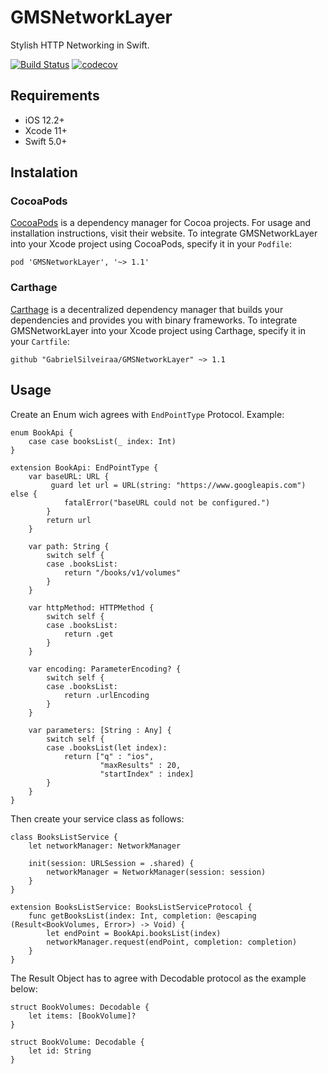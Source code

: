 # GMSNetworkLayer
Stylish HTTP Networking in Swift.

[![Build Status](https://travis-ci.com/GabrielSilveiraa/GMSNetworkLayer.svg?branch=master)](https://travis-ci.com/GabrielSilveiraa/GMSNetworkLayer) [![codecov](https://codecov.io/gh/GabrielSilveiraa/GMSNetworkLayer/branch/master/graph/badge.svg)](https://codecov.io/gh/GabrielSilveiraa/GMSNetworkLayer)


## Requirements

- iOS 12.2+
- Xcode 11+
- Swift 5.0+

## Instalation

### CocoaPods

[CocoaPods](https://cocoapods.org) is a dependency manager for Cocoa projects. For usage and installation instructions, visit their website. To integrate GMSNetworkLayer into your Xcode project using CocoaPods, specify it in your `Podfile`:

```
pod 'GMSNetworkLayer', '~> 1.1'
```

### Carthage

[Carthage](https://github.com/Carthage/Carthage) is a decentralized dependency manager that builds your dependencies and provides you with binary frameworks. To integrate GMSNetworkLayer into your Xcode project using Carthage, specify it in your `Cartfile`:

```
github "GabrielSilveiraa/GMSNetworkLayer" ~> 1.1
```

## Usage

Create an Enum wich agrees with `EndPointType` Protocol. 
Example:

```
enum BookApi {
    case case booksList(_ index: Int)
}

extension BookApi: EndPointType {
    var baseURL: URL {
         guard let url = URL(string: "https://www.googleapis.com") else {
            fatalError("baseURL could not be configured.")
        }
        return url
    }
    
    var path: String {
        switch self {
        case .booksList:
            return "/books/v1/volumes"
        }
    }
    
    var httpMethod: HTTPMethod {
        switch self {
        case .booksList:
            return .get
        }
    }
    
    var encoding: ParameterEncoding? {
        switch self {
        case .booksList:
            return .urlEncoding
        }
    }
    
    var parameters: [String : Any] {
        switch self {
        case .booksList(let index):
            return ["q" : "ios",
                    "maxResults" : 20,
                    "startIndex" : index]
        }
    }
}
```
Then create your service class as follows:

```
class BooksListService {
    let networkManager: NetworkManager
    
    init(session: URLSession = .shared) {
        networkManager = NetworkManager(session: session)
    }
}

extension BooksListService: BooksListServiceProtocol {
    func getBooksList(index: Int, completion: @escaping (Result<BookVolumes, Error>) -> Void) {
        let endPoint = BookApi.booksList(index)
        networkManager.request(endPoint, completion: completion)
    }
}
```

The Result Object has to agree with Decodable protocol as the example below:

```
struct BookVolumes: Decodable {
    let items: [BookVolume]?
}

struct BookVolume: Decodable {
    let id: String
}
```
